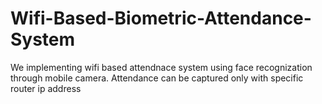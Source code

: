 # Wifi-Based-Biometric-Attendance-System
We implementing wifi based attendnace system using face recognization through mobile camera. Attendance can be captured only with specific router ip address
